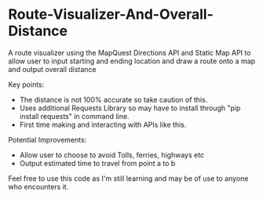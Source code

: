 # Route-Visualizer-And-Overall-Distance

A route visualizer using the MapQuest Directions API and Static Map API to allow user to input starting and ending location and draw a route onto a map and output overall distance

Key points:
- The distance is not 100% accurate so take caution of this.
- Uses additional Requests Library so may have to install through "pip install requests" in command line.
- First time making and interacting with APIs like this.


Potential Improvements:
- Allow user to choose to avoid Tolls, ferries, highways etc
- Output estimated time to travel from point a to b

Feel free to use this code as I'm still learning and may be of use to anyone who encounters it.
